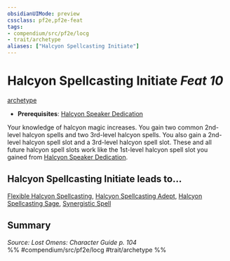 ```yaml
---
obsidianUIMode: preview
cssclass: pf2e,pf2e-feat
tags:
- compendium/src/pf2e/locg
- trait/archetype
aliases: ["Halcyon Spellcasting Initiate"]
---
```

# Halcyon Spellcasting Initiate  *Feat 10*  
[archetype](/rules/traits/archetype.md)  

- **Prerequisites**: [Halcyon Speaker Dedication](/compendium/feats/halcyon-speaker-dedication-locg.md)

Your knowledge of halcyon magic increases. You gain two common 2nd-level halcyon spells and two 3rd-level halcyon spells. You also gain a 2nd-level halcyon spell slot and a 3rd-level halcyon spell slot. These and all future halcyon spell slots work like the 1st-level halcyon spell slot you gained from [Halcyon Speaker Dedication](/compendium/feats/halcyon-speaker-dedication-locg.md).

## Halcyon Spellcasting Initiate leads to...

[Flexible Halcyon Spellcasting](/compendium/feats/flexible-halcyon-spellcasting-locg.md), [Halcyon Spellcasting Adept](/compendium/feats/halcyon-spellcasting-adept-locg.md), [Halcyon Spellcasting Sage](/compendium/feats/halcyon-spellcasting-sage-locg.md), [Synergistic Spell](/compendium/feats/synergistic-spell-locg.md)

## Summary

*Source: Lost Omens: Character Guide p. 104*  
%% #compendium/src/pf2e/locg #trait/archetype %%
